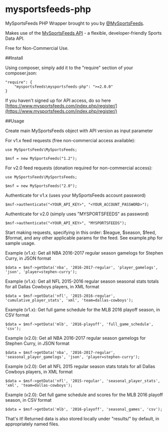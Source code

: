 # mysportsfeeds-php

MySportsFeeds PHP Wrapper brought to you by [@MySportsFeeds](https://twitter.com/MySportsFeeds).

Makes use of the [MySportsFeeds API](https://www.mysportsfeeds.com) - a flexible, developer-friendly Sports Data API.

Free for Non-Commercial Use.

##Install

Using composer, simply add it to the "require" section of your composer.json:
    
    "require": {
        "mysportsfeeds\mysportsfeeds-php": ">=2.0.0"
    }

If you haven't signed up for API access, do so here [https://www.mysportsfeeds.com/index.php/register/](https://www.mysportsfeeds.com/index.php/register/)

##Usage

Create main MySportsFeeds object with API version as input parameter

For v1.x feed requests (free non-commercial access available):

    use MySportsFeeds\MySportsFeeds;

    $msf = new MySportsFeeds("1.2");

For v2.0 feed requests (donation required for non-commercial access):

    use MySportsFeeds\MySportsFeeds;

    $msf = new MySportsFeeds("2.0");


Authenticate for v1.x (uses your MySportsFeeds account password)

    $msf->authenticate("<YOUR_API_KEY>", "<YOUR_ACCOUNT_PASSWORD>");

Authenticate for v2.0 (simply uses "MYSPORTSFEEDS" as password)

    $msf->authenticate("<YOUR_API_KEY>", "MYSPORTSFEEDS");


Start making requests, specifying in this order: $league, $season, $feed, $format, and any other applicable params for the feed.  See example.php for sample usage.

Example (v1.x): Get all NBA 2016-2017 regular season gamelogs for Stephen Curry, in JSON format

    $data = $msf->getData('nba', '2016-2017-regular', 'player_gamelogs', 'json', 'player=stephen-curry');

Example (v1.x): Get all NFL 2015-2016 regular season seasonal stats totals for all Dallas Cowboys players, in XML format

    $data = $msf->getData('nfl', '2015-2016-regular', 'cumulative_player_stats', 'xml', 'team=dallas-cowboys');

Example (v1.x): Get full game schedule for the MLB 2016 playoff season, in CSV format

    $data = $msf->getData('mlb', '2016-playoff', 'full_game_schedule', 'csv');

Example (v2.0): Get all NBA 2016-2017 regular season gamelogs for Stephen Curry, in JSON format

    $data = $msf->getData('nba', '2016-2017-regular', 'seasonal_player_gamelogs', 'json', 'player=stephen-curry');

Example (v2.0): Get all NFL 2015 regular season  stats totals for all Dallas Cowboys players, in XML format

    $data = $msf->getData('nfl', '2015-regular', 'seasonal_player_stats', 'xml', 'team=dallas-cowboys');

Example (v2.0): Get full game schedule and scores for the MLB 2016 playoff season, in CSV format

    $data = $msf->getData('mlb', '2016-playoff', 'seasonal_games', 'csv');

That's it!  Returned data is also stored locally under "results/" by default, in appropriately named files.
